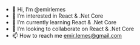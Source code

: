 - 👋 Hi, I’m @emirlemes
- 👀 I’m interested in React & .Net Core
- 🌱 I’m currently learning React & .Net Core
- 💞️ I’m looking to collaborate on React & .Net Core
- 📫 How to reach me emir.lemes@gmail.com

<!---
emirlemes/emirlemes is a ✨ special ✨ repository because its `README.md` (this file) appears on your GitHub profile.
You can click the Preview link to take a look at your changes.
--->
